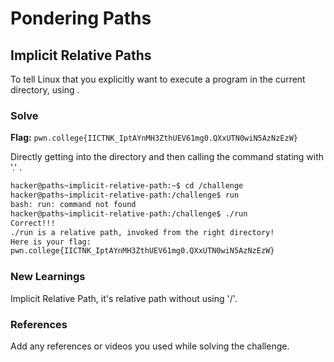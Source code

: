 # Pondering Paths

## Implicit Relative Paths
To tell Linux that you explicitly want to execute a program in the current directory, using .
### Solve
**Flag:** `pwn.college{IICTNK_IptAYnMH3ZthUEV61mg0.QXxUTN0wiN5AzNzEzW}`

Directly getting into the directory and then calling the command stating with '.' .

```bash
hacker@paths~implicit-relative-path:~$ cd /challenge
hacker@paths~implicit-relative-path:/challenge$ run
bash: run: command not found
hacker@paths~implicit-relative-path:/challenge$ ./run
Correct!!!
./run is a relative path, invoked from the right directory!
Here is your flag:
pwn.college{IICTNK_IptAYnMH3ZthUEV61mg0.QXxUTN0wiN5AzNzEzW}
```

### New Learnings
Implicit Relative Path, it's relative path without using '/'.

### References 
Add any references or videos you used while solving the challenge.
